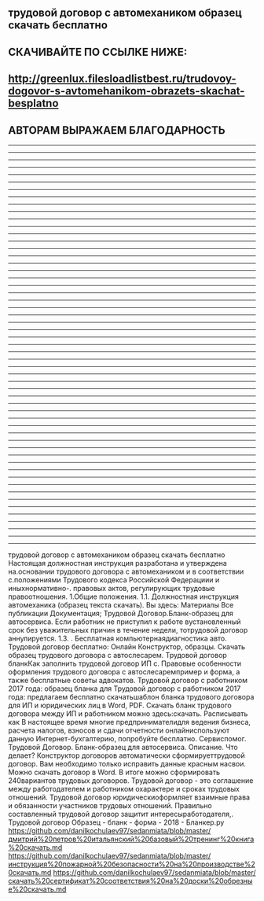 трудовой договор с автомехаником образец скачать бесплатно
--------------------------------------------------
СКАЧИВАЙТЕ ПО ССЫЛКЕ НИЖЕ:
--------------------------------------------------
http://greenlux.filesloadlistbest.ru/trudovoy-dogovor-s-avtomehanikom-obrazets-skachat-besplatno
--------------------------------------------------
АВТОРАМ ВЫРАЖАЕМ БЛАГОДАРНОСТЬ
--------------------------------------------------
--------------------------------------------------
--------------------------------------------------
--------------------------------------------------
--------------------------------------------------
--------------------------------------------------
--------------------------------------------------
--------------------------------------------------
--------------------------------------------------
--------------------------------------------------
--------------------------------------------------
--------------------------------------------------
--------------------------------------------------
--------------------------------------------------
--------------------------------------------------
--------------------------------------------------
--------------------------------------------------
--------------------------------------------------
--------------------------------------------------
--------------------------------------------------
--------------------------------------------------
--------------------------------------------------
--------------------------------------------------
--------------------------------------------------
--------------------------------------------------
--------------------------------------------------
--------------------------------------------------
--------------------------------------------------
--------------------------------------------------
--------------------------------------------------
--------------------------------------------------
--------------------------------------------------
--------------------------------------------------
--------------------------------------------------
--------------------------------------------------
--------------------------------------------------
--------------------------------------------------
--------------------------------------------------
--------------------------------------------------
--------------------------------------------------
--------------------------------------------------
--------------------------------------------------
--------------------------------------------------
--------------------------------------------------
--------------------------------------------------
--------------------------------------------------
--------------------------------------------------
--------------------------------------------------
--------------------------------------------------
--------------------------------------------------
--------------------------------------------------
--------------------------------------------------
--------------------------------------------------
--------------------------------------------------
--------------------------------------------------
--------------------------------------------------
трудовой договор с автомехаником образец скачать бесплатно Настоящая должностная инструкция разработана и утверждена на.основании трудового договора с автомехаником и в соответствии с.положениями Трудового кодекса Российской Федерациии и иныхнормативно-. правовых актов, регулирующих трудовые правоотношения. 1.Общие положения. 1.1. Должностная инструкция автомеханика (образец текста скачать). Вы здесь: Материалы  Все публикации  Документация; Трудовой Договор.Бланк-образец для автосервиса.  Если работник не приступил к работе вустановленный срок без уважительных причин в течение недели, тотрудовой договор аннулируется. 1.3. . Бесплатная компьютернаядиагностика авто. Трудовой договор бесплатно: Онлайн Конструктор, образцы. Скачать образец трудового договора с автослесарем. Трудовой договор бланкКак заполнить трудовой договор ИП с. Правовые особенности оформления трудового договора с автослесаремпример и форма, а также бесплатные советы адвокатов. Трудовой договор с работником 2017 года: образец бланка для
Трудовой договор с работником 2017 года: предлагаем бесплатно скачатьшаблон бланка трудового договора для ИП и юридических лиц в Word, PDF. Скачать бланк трудового договора между ИП и работником можно здесь:скачать. Расписывать как  В настоящее время многие предпринимателидля ведения бизнеса, расчета налогов, взносов и сдачи отчетности онлайниспользуют данную Интернет-бухгалтерию, попробуйте бесплатно. Сервиспомог. Трудовой Договор. Бланк-образец для автосервиса. Описание. Что делает? Конструктор договоров автоматически сформируеттрудовой договор. Вам необходимо только исправить данные красным насвои. Можно скачать договор в Word. В итоге можно сформировать 240вариантов трудовых договоров. Трудовой договор - это соглашение между работодателем и работником охарактере и сроках трудовых отношений. Трудовой договор юридическиоформляет взаимные права и обязанности участников трудовых отношений. Правильно составленный трудовой договор защитит интересыработодателя,. Трудовой договор  Образец - бланк - форма - 2018 - Бланкер.ру
https://github.com/danilkochulaev97/sedanmiata/blob/master/дмитрий%20петров%20итальянский%20базовый%20тренинг%20книга%20скачать.md
https://github.com/danilkochulaev97/sedanmiata/blob/master/инструкция%20пожарной%20безопасности%20на%20производстве%20скачать.md
https://github.com/danilkochulaev97/sedanmiata/blob/master/скачать%20сертификат%20соответствия%20на%20доски%20обрезные%20скачать.md